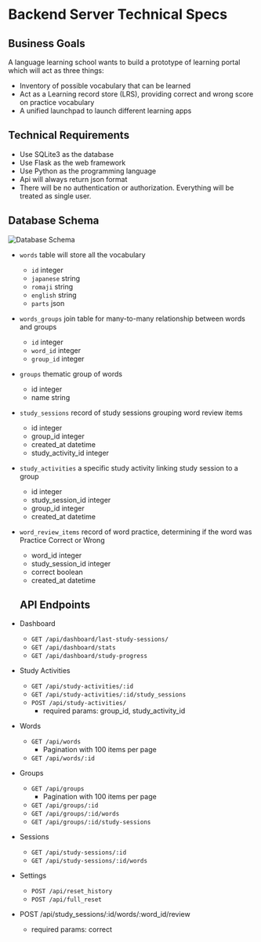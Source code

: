 # Backend Server Technical Specs

## Business Goals

A language learning school wants to build a prototype of learning portal which will act as three things:

- Inventory of possible vocabulary that can be learned
- Act as a Learning record store (LRS), providing correct and wrong score on practice vocabulary
- A unified launchpad to launch different learning apps

## Technical Requirements

- Use SQLite3 as the database
- Use Flask as the web framework
- Use Python as the programming language
- Api will always return json format
- There will be no authentication or authorization. Everything will be treated as single user.

## Database Schema

![Database Schema](./Screenshot%202025-02-11%20at%2012.16.03.png)

- `words` table will store all the vocabulary
  - `id` integer
  - `japanese` string
  - `romaji` string
  - `english` string
  - `parts` json
- `words_groups` join table for many-to-many relationship between words and groups
  - `id` integer
  - `word_id` integer
  - `group_id` integer
- `groups` thematic group of words
  - id integer
  - name string
- `study_sessions` record of study sessions grouping word review items
  - id integer
  - group_id integer
  - created_at datetime
  - study_activity_id integer
- `study_activities` a specific study activity linking study session to a group
  - id integer
  - study_session_id integer
  - group_id integer
  - created_at datetime
- `word_review_items` record of word practice, determining if the word was Practice Correct or Wrong
  - word_id integer
  - study_session_id integer
  - correct boolean
  - created_at datetime


  ## API Endpoints

- Dashboard
  - `GET /api/dashboard/last-study-sessions/`
  - `GET /api/dashboard/stats`
  - `GET /api/dashboard/study-progress`
- Study Activities
  - `GET /api/study-activities/:id`
  - `GET /api/study-activities/:id/study_sessions`
  - `POST /api/study-activities/`
    - required params: group_id, study_activity_id
- Words
  - `GET /api/words`
    - Pagination with 100 items per page
  - `GET /api/words/:id`
- Groups
  - `GET /api/groups`
    - Pagination with 100 items per page
  - `GET /api/groups/:id`
  - `GET /api/groups/:id/words`
  - `GET /api/groups/:id/study-sessions`
- Sessions
  - `GET /api/study-sessions/:id`
  - `GET /api/study-sessions/:id/words`
- Settings
  - `POST /api/reset_history`
  - `POST /api/full_reset`

- POST /api/study_sessions/:id/words/:word_id/review
  - required params: correct